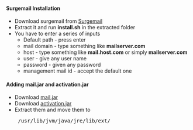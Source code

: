 <h4>Surgemail Installation</h4>
<ul>
  <li>Download surgemail from <a href="http://netwinsite.com/ftp/surgemail/surgemail_70c2_linux64.tar.gz">Surgemail</a>
  <li>Extract it and run <b>install.sh</b> in the extracted folder
  <li>You have to enter a series of inputs
      <ul>
        <li>Default path - press enter
        <li>mail domain - type something like <b>mailserver.com</b>
        <li>host - type something like <b>mail.host.com</b> or simply <b>mailserver.com</b>
        <li>user - give any user name
        <li>password - given any password
        <li>management mail id - accept the default one
      </ul>
</ul>

<h4>Adding mail.jar and activation.jar</h4>
<ul>
  <li>Download <a href="http://www.java2s.com/Code/Jar/m/Downloadmailjar.htm">mail.jar</a>
  <li>Download <a href="http://www.java2s.com/Code/Jar/a/Downloadactivationjar.htm">activation.jar</a>
  <li>Extract them and move them to <pre> /usr/lib/jvm/java/jre/lib/ext/ </pre>
</ul>
